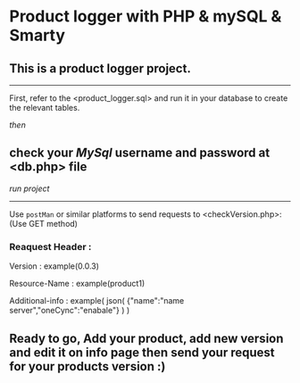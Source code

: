 # Product logger with PHP & mySQL & Smarty

## This is a product logger project.

--------------------------------------------------

First, refer to the <product_logger.sql> and run it in your database to create the relevant tables.

*then*

## check your *MySql* username and password at <db.php> file

_run project_

--------------------------------------------------

Use `postMan` or similar platforms to send requests to <checkVersion.php>:
(Use GET method)

### Reaquest Header :

Version             :     example(0.0.3)

Resource-Name       :     example(product1)

Additional-info     :     example( json( {"name":"name server","oneCync":"enabale"} ) )

## Ready to go, Add your product, add new version and edit it on info page then send your request for your products version :)


